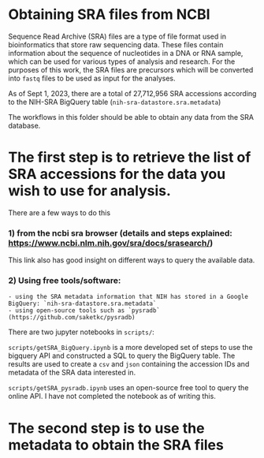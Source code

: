 # Obtaining SRA files from NCBI
Sequence Read Archive (SRA) files are a type of file format used in bioinformatics that store raw sequencing data. These files contain information about the sequence of nucleotides in a DNA or RNA sample, which can be used for various types of analysis and research. 
For the purposes of this work, the SRA files are precursors which will be converted into `fastq` files to be used as input for the analyses. 


As of Sept 1, 2023, there are a total of 27,712,956 SRA accessions according to the NIH-SRA BigQuery table (`nih-sra-datastore.sra.metadata`)

The workflows in this folder should be able to obtain any data from the SRA database.

# The first step is to retrieve the list of SRA accessions for the data you wish to use for analysis.
There are a few ways to do this
### 1) from the ncbi sra browser (details and steps explained: https://www.ncbi.nlm.nih.gov/sra/docs/srasearch/)
This link also has good insight on different ways to query the available data.

### 2) Using free tools/software:
    - using the SRA metadata information that NIH has stored in a Google BigQuery: `nih-sra-datastore.sra.metadata`
    - using open-source tools such as `pysradb` (https://github.com/saketkc/pysradb)
There are two jupyter notebooks in `scripts/`:

`scripts/getSRA_BigQuery.ipynb` is a more developed set of steps to use the bigquery API and constructed a SQL to query the BigQuery table. The results are used to create a `csv` and `json` containing the accession IDs and metadata of the SRA data interested in.

`scripts/getSRA_pysradb.ipynb` uses an open-source free tool to query the online API. I have not completed the notebook as of writing this.


# The second step is to use the metadata to obtain the SRA files 


